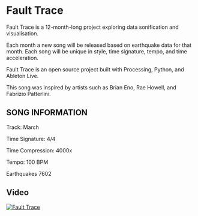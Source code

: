 # Fault Trace

Fault Trace is a 12-month-long project exploring data sonification and visualisation.

Each month a new song will be released based on earthquake data for that month. Each song will be unique in style, time signature, tempo, and time acceleration.

Fault Trace is an open source project built with Processing, Python, and Ableton Live.

This song was inspired by artists such as Brian Eno, Rae Howell, and Fabrizio Patterlini.

## SONG INFORMATION

Track: March

Time Signature: 4/4

Time Compression: 4000x

Tempo: 100 BPM

Earthquakes 7602

## Video

[![Fault Trace](https://img.youtube.com/vi/WJ-J4suUoEQ/maxresdefault.jpg)](https://www.youtube.com/watch?v=WJ-J4suUoEQ)
